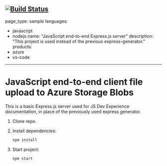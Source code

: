[![Build Status](https://dev.azure.com/hichambouzkraoui/Azure-Samples/_apis/build/status%2Fhicham-mdous.js-e2e-express-server?branchName=main)](https://dev.azure.com/hichambouzkraoui/Azure-Samples/_build/latest?definitionId=2&branchName=main)
---
page_type: sample
languages:
- javascript
- nodejs
name: "JavaScript end-to-end Express.js server"
description: "This project is used instead of the previous express-generator."
products:
- azure
- vs-code
---

# JavaScript end-to-end client file upload to Azure Storage Blobs

This is a basic Express.js server used for JS Dev Experience documentation, in place of the previously used express generator. 

1. Clone repo.

1. Install dependencies: 

    ```bash
    npm install
    ```

1. Start project: 

    ```bash
    npm start
    ```

